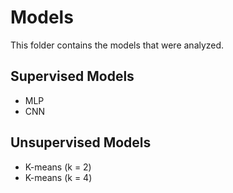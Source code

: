 # Models

This folder contains the models that were analyzed.

## Supervised Models
- MLP
- CNN

## Unsupervised Models
- K-means (k = 2)
- K-means (k = 4)

